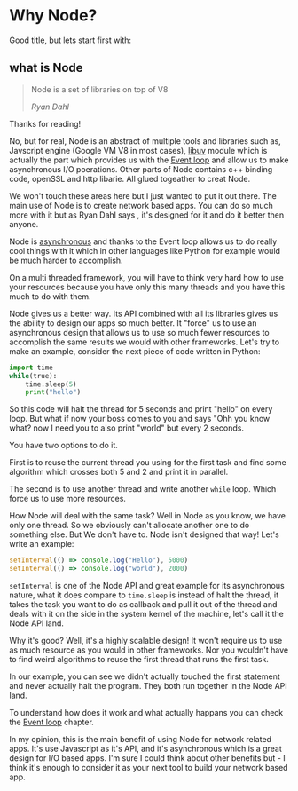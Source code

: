 # Why Node?
Good title, but lets start first with:

## what is Node
> Node is a set of libraries on top of V8 
> 
> *Ryan Dahl*

Thanks for reading! 

No, but for real, Node is an abstract of multiple tools and libraries such as, Javscript engine (Google VM V8 in most cases), [libuv](https://github.com/libuv/libuv) module which is actually the part which provides us with the [Event loop](./event_loop) and allow us to make asynchronous I/O poerations. Other parts of Node contains c++ binding code, openSSL and http libarie. All glued togeather to creat Node. 

We won't touch these areas here but I just wanted to put it out there. The main use of Node is to create network based apps. You can do so much more with it but as Ryan Dahl says , it's designed for it and do it better then anyone. 

Node is [asynchronous](lib/asyncByDesign) and thanks to the Event loop allows us to do really cool things with it which in other languages like Python for example would be much harder to accomplish.

On a multi threaded framework, you will have to think very hard how to use your resources because you have only this many threads and you have this much to do with them. 

Node gives us a better way. Its API combined with all its libraries gives us the ability to design our apps so much better. It "force" us to use an asynchronous design that allows us to use so much fewer resources to accomplish the same results we would with other frameworks. Let's try to make an example,
consider the next piece of code written in Python:

```py
import time
while(true):
    time.sleep(5)
    print("hello")
```

So this code will halt the thread for 5 seconds and print "hello" on every loop.
But what if now your boss comes to you and says "Ohh you know what? now I need you to also print "world" but every 2 seconds.

You have two options to do it.

First is to reuse the current thread you using for the first task and find some algorithm which crosses both 5 and 2 and print it in parallel.  

The second is to use another thread and write another `while` loop. Which force us to use more resources. 

How Node will deal with the same task? 
Well in Node as you know, we have only one thread. So we obviously can't allocate another one to do something else. But We don't have to. Node isn't designed that way! Let's write an example:

```js
setInterval(() => console.log("Hello"), 5000)
setInterval(() => console.log("world"), 2000)
```

`setInterval` is one of the Node API and great example for its asynchronous nature, what it does compare to `time.sleep` is instead of halt the thread, it takes the task you want to do as callback and pull it out of the thread and deals with it on the side in the system kernel of the machine, let's call it the Node API land.

Why it's good? Well, it's a highly scalable design! It won't require us to use as much resource as you would in other frameworks. Nor you wouldn't have to find weird algorithms to reuse the first thread that runs the first task. 

In our example, you can see we didn't actually touched the first statement and never actually halt the program. They both run together in the Node API land.

To understand how does it work and what actually happans you can check the [Event loop](./event_loop) chapter. 

In my opinion, this is the main benefit of using Node for network related apps. It's use Javascript as it's API, and it's asynchronous which is a great design for I/O based apps. I'm sure I could think about other benefits but - I think it's enough to consider it as your next tool to build your network based app.